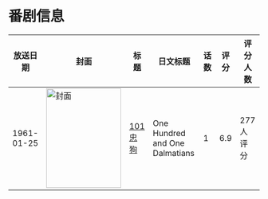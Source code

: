 # 番剧信息

|放送日期|封面|标题|日文标题|话数|评分|评分人数|
|---|---|---|---|---|---|---|
|1961-01-25|<img src="//lain.bgm.tv/pic/cover/c/80/a7/40122_kNZuK.jpg" alt="封面" style="width:150px;height:200px;object-fit:cover;">|[101忠狗](https://bangumi.tv/subject/40122)|One Hundred and One Dalmatians|1|6.9|277人评分|
